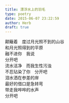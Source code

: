 ```yaml
---  
title: 漂浮水上的羽毛  
type: poetry  
date: 2015-06-07 23:22:59  
author: Herb  
draft: true
---  
```

颠簸着　度过月光照不到的山谷  
和月光照得到的平原  
融不进你　我说  
分开吧    
流水洁净　而我生性污浊  
不忍玷染了你　分开吧    
泪水洒在参差的岸  
最好的借口是急转弯  
带走我哗哗的水声  
分开吧